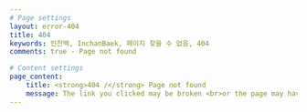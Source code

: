 ```yaml
---
# Page settings
layout: error-404
title: 404
keywords: 인찬백, InchanBaek, 페이지 찾을 수 없음, 404
comments: true - Page not found

# Content settings
page_content:
    title: <strong>404 /</strong> Page not found
    message: The link you clicked may be broken <br>or the page may have been removed.
---
```

